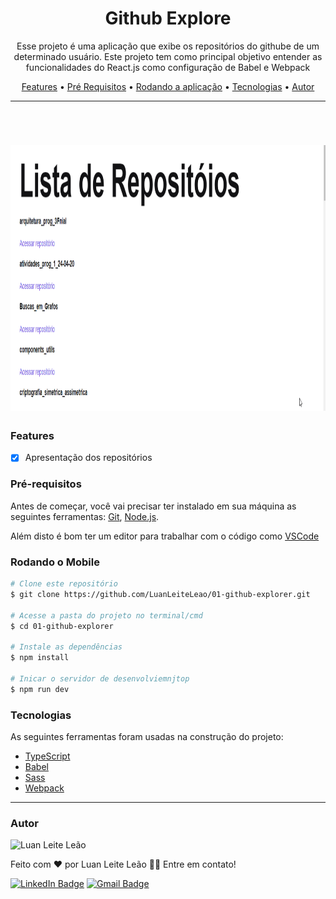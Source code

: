 <h1 align="center">Github Explore</h1>

<p align="center">Esse projeto é uma aplicação que exibe os repositórios do githube de um determinado usuário. Este projeto tem como principal objetivo entender as funcionalidades do React.js como configuração de Babel e Webpack</p>

<p align="center">
 <a href="#features">Features</a> •
 <a href="#pré-requisitos">Pré Requisitos</a> •
 <a href="#rodando-o-mobile">Rodando a aplicação</a> •
 <a href="#tecnologias">Tecnologias</a> •
 <a href="#autor">Autor</a>
</p>

---

<br>


<h1 align="center">
  <img alt="GithubExploreAPP" title="GithubExploreAPP" src="./github/GithubExploreAPP.gif" height="425" />
 

</h1>


### Features

- [x] Apresentação dos repositórios


### Pré-requisitos

Antes de começar, você vai precisar ter instalado em sua máquina as seguintes ferramentas:
[Git](https://git-scm.com), [Node.js](https://nodejs.org/en/).

Além disto é bom ter um editor para trabalhar com o código como [VSCode](https://code.visualstudio.com/)


### Rodando o Mobile

```bash
# Clone este repositório
$ git clone https://github.com/LuanLeiteLeao/01-github-explorer.git

# Acesse a pasta do projeto no terminal/cmd
$ cd 01-github-explorer

# Instale as dependências
$ npm install

# Inicar o servidor de desenvolviemnjtop 
$ npm run dev
```


### Tecnologias

As seguintes ferramentas foram usadas na construção do projeto:

- [TypeScript](https://www.typescriptlang.org/)
- [Babel](https://babeljs.io/)
- [Sass](https://sass-lang.com/) 
- [Webpack](https://webpack.js.org/)    

---

### Autor

<img tyle="border-radius: 50%;" alt="Luan Leite Leão" title="Luan Leite Leão" src="https://avatars.githubusercontent.com/u/50849670?s=400&v=4" height="100" width="100" />

Feito com ❤️ por Luan Leite Leão 👋🏽 Entre em contato!

[![LinkedIn Badge](https://img.shields.io/badge/-Luan_Leite_Leão-blue?style=flat-square&logo=Linkedin&logoColor=white&link=https://www.linkedin.com/in/luan-leite-le%C3%A3o-344622196/)](https://www.linkedin.com/in/luan-leite-le%C3%A3o-344622196/)
[![Gmail Badge](https://img.shields.io/badge/-leaoluanleite@gmail.com-c14438?style=flat-square&logo=Gmail&logoColor=white&link=mailto:leaoluanleite@gmail.com)](mailto:leaoluanleite@gmail.com)
